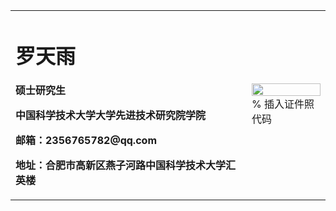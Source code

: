 <table border="0">
  <tr>
    <td width="75%">
      <h1>罗天雨</h1>
      <p><b>硕士研究生</b></p>
      <p><b>中国科学技术大学大学先进技术研究院学院</b></p>
      <p><b>邮箱：2356765782@qq.com</b></p>
      <p><b>地址：合肥市高新区燕子河路中国科学技术大学汇英楼</b></p>
    </td>
    <td width="25%">
      <img src="/罗天雨-1.jdp" width="100%">      % 插入证件照代码
    </td>
  </tr>
</table>
